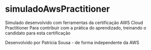 # simuladoAwsPractitioner

Simulado desenvolvido com ferramentas da certificação AWS Cloud Practitioner
Para contribuir com a prática do aprendizado, treinando o candidato para esta certificação

Desenvolvido por Patrícia Sousa - de forma independente da AWS 
